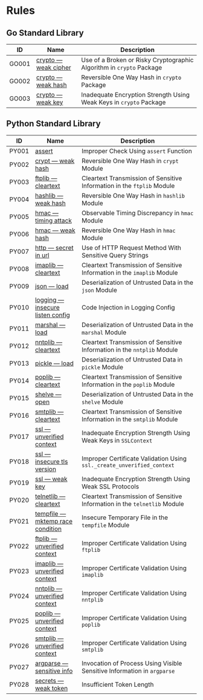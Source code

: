 # Rules

## Go Standard Library

| ID | Name | Description |
|----|------|-------------|
| GO001 | [crypto — weak cipher](rules/go/stdlib/crypto-weak-cipher.md) | Use of a Broken or Risky Cryptographic Algorithm in `crypto` Package |
| GO002 | [crypto — weak hash](rules/go/stdlib/crypto-weak-hash.md) | Reversible One Way Hash in `crypto` Package |
| GO003 | [crypto — weak key](rules/go/stdlib/crypto-weak-key.md) | Inadequate Encryption Strength Using Weak Keys in `crypto` Package |

## Python Standard Library

| ID | Name | Description |
|----|------|-------------|
| PY001 | [assert](rules/python/stdlib/assert.md) | Improper Check Using `assert` Function |
| PY002 | [crypt — weak hash](rules/python/stdlib/crypt-weak-hash.md) | Reversible One Way Hash in `crypt` Module |
| PY003 | [ftplib — cleartext](rules/python/stdlib/ftplib-cleartext.md) | Cleartext Transmission of Sensitive Information in the `ftplib` Module |
| PY004 | [hashlib — weak hash](rules/python/stdlib/hashlib-weak-hash.md) | Reversible One Way Hash in `hashlib` Module |
| PY005 | [hmac — timing attack](rules/python/stdlib/hmac-timing-attack.md) | Observable Timing Discrepancy in `hmac` Module |
| PY006 | [hmac — weak hash](rules/python/stdlib/hmac-weak-hash.md) | Reversible One Way Hash in `hmac` Module |
| PY007 | [http — secret in url](rules/python/stdlib/http-url-secret.md) | Use of HTTP Request Method With Sensitive Query Strings |
| PY008 | [imaplib — cleartext](rules/python/stdlib/imaplib-cleartext.md) | Cleartext Transmission of Sensitive Information in the `imaplib` Module |
| PY009 | [json — load](rules/python/stdlib/json-load.md) | Deserialization of Untrusted Data in the `json` Module |
| PY010 | [logging — insecure listen config](rules/python/stdlib/logging-insecure-listen-config.md) | Code Injection in Logging Config |
| PY011 | [marshal — load](rules/python/stdlib/marshal-load.md) | Deserialization of Untrusted Data in the `marshal` Module |
| PY012 | [nntplib — cleartext](rules/python/stdlib/nntplib-cleartext.md) | Cleartext Transmission of Sensitive Information in the `nntplib` Module |
| PY013 | [pickle — load](rules/python/stdlib/pickle-load.md) | Deserialization of Untrusted Data in `pickle` Module |
| PY014 | [poplib — cleartext](rules/python/stdlib/poplib-cleartext.md) | Cleartext Transmission of Sensitive Information in the `poplib` Module |
| PY015 | [shelve — open](rules/python/stdlib/shelve-open.md) | Deserialization of Untrusted Data in the `shelve` Module |
| PY016 | [smtplib — cleartext](rules/python/stdlib/smtplib-cleartext.md) | Cleartext Transmission of Sensitive Information in the `smtplib` Module |
| PY017 | [ssl — unverified context](rules/python/stdlib/ssl-create-unverified-context.md) | Inadequate Encryption Strength Using Weak Keys in `SSLContext` |
| PY018 | [ssl — insecure tls version](rules/python/stdlib/ssl-insecure-tls-version.md) | Improper Certificate Validation Using `ssl._create_unverified_context` |
| PY019 | [ssl — weak key](rules/python/stdlib/ssl-context-weak-key.md) | Inadequate Encryption Strength Using Weak SSL Protocols |
| PY020 | [telnetlib — cleartext](rules/python/stdlib/telnetlib-cleartext.md) | Cleartext Transmission of Sensitive Information in the `telnetlib` Module |
| PY021 | [tempfile — mktemp race condition](rules/python/stdlib/tempfile-mktemp-race-condition.md) | Insecure Temporary File in the ``tempfile`` Module |
| PY022 | [ftplib — unverified context](rules/python/stdlib/ftplib-unverified-context.md) | Improper Certificate Validation Using `ftplib` |
| PY023 | [imaplib — unverified context](rules/python/stdlib/imaplib-unverified-context.md) | Improper Certificate Validation Using `imaplib` |
| PY024 | [nntplib — unverified context](rules/python/stdlib/nntplib-unverified-context.md) | Improper Certificate Validation Using `nntplib` |
| PY025 | [poplib — unverified context](rules/python/stdlib/poplib-unverified-context.md) | Improper Certificate Validation Using `poplib` |
| PY026 | [smtplib — unverified context](rules/python/stdlib/smtplib-unverified-context.md) | Improper Certificate Validation Using `smtplib` |
| PY027 | [argparse — sensitive info](rules/python/stdlib/argparse-sensitive-info.md) | Invocation of Process Using Visible Sensitive Information in `argparse` |
| PY028 | [secrets — weak token](rules/python/stdlib/secrets-weak-token.md) | Insufficient Token Length |
